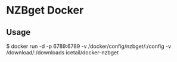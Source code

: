 # NZBget Docker

## Usage

$ docker run -d -p 6789:6789 -v /docker/config/nzbget/:/config -v /download/:/downloads icetail/docker-nzbget
